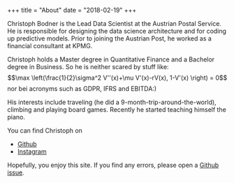 +++
title = "About"
date = "2018-02-19"
+++

Christoph Bodner is the Lead Data Scientist at the Austrian Postal Service. He is responsible for designing the data science architecture and for coding up predictive models. Prior to joining the Austrian Post, he worked as a financial consultant at KPMG.

Christoph holds a Master degree in Quantitative Finance and a Bachelor degree in Business. So he is neither scared by stuff like:
$$\max \left(\frac{1}{2}\sigma^2 V''(x)+\mu V'(x)-rV(x), 1-V'(x) \right) = 0$$
nor bei acronyms such as GDPR, IFRS and EBITDA:)

His interests include traveling (he did a 9-month-trip-around-the-world), climbing and  playing board games. Recently he started teaching himself the piano. 

You can find Christoph on

* [Github](https://github.com/harlecin)
* [Instagram](https://www.instagram.com/_zug_voegel_/)


Hopefully, you enjoy this site. If you find any errors, please open a [Github issue](https://github.com/harlecin/hugo-site).

